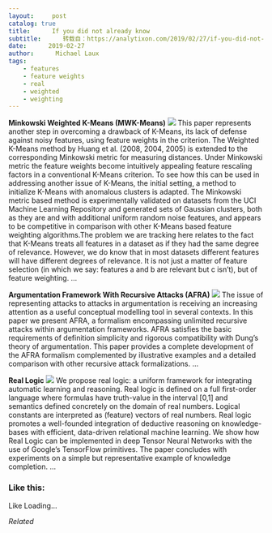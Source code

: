 ```yaml
---
layout:     post
catalog: true
title:      If you did not already know
subtitle:      转载自：https://analytixon.com/2019/02/27/if-you-did-not-already-know-653/
date:      2019-02-27
author:      Michael Laux
tags:
    - features
    - feature weights
    - real
    - weighted
    - weighting
---
```


**Minkowski Weighted K-Means (MWK-Means)** ![](https://analytixon.files.wordpress.com/2015/01/google.png?w=529)
This paper represents another step in overcoming a drawback of K-Means, its lack of defense against noisy features, using feature weights in the criterion. The Weighted K-Means method by Huang et al. (2008, 2004, 2005) is extended to the corresponding Minkowski metric for measuring distances. Under Minkowski metric the feature weights become intuitively appealing feature rescaling factors in a conventional K-Means criterion. To see how this can be used in addressing another issue of K-Means, the initial setting, a method to initialize K-Means with anomalous clusters is adapted. The Minkowski metric based method is experimentally validated on datasets from the UCI Machine Learning Repository and generated sets of Gaussian clusters, both as they are and with additional uniform random noise features, and appears to be competitive in comparison with other K-Means based feature weighting algorithms.The problem we are tracking here relates to the fact that K-Means treats all features in a dataset as if they had the same degree of relevance. However, we do know that in most datasets different features will have different degrees of relevance. It is not just a matter of feature selection (in which we say: features a and b are relevant but c isn’t), but of feature weighting. … 

**Argumentation Framework With Recursive Attacks (AFRA)** ![](https://analytixon.files.wordpress.com/2015/01/google.png?w=529)
The issue of representing attacks to attacks in argumentation is receiving an increasing attention as a useful conceptual modelling tool in several contexts. In this paper we present AFRA, a formalism encompassing unlimited recursive attacks within argumentation frameworks. AFRA satisfies the basic requirements of definition simplicity and rigorous compatibility with Dung’s theory of argumentation. This paper provides a complete development of the AFRA formalism complemented by illustrative examples and a detailed comparison with other recursive attack formalizations. … 

**Real Logic** ![](https://analytixon.files.wordpress.com/2015/01/google.png?w=529)
We propose real logic: a uniform framework for integrating automatic learning and reasoning. Real logic is defined on a full first-order language where formulas have truth-value in the interval [0,1] and semantics defined concretely on the domain of real numbers. Logical constants are interpreted as (feature) vectors of real numbers. Real logic promotes a well-founded integration of deductive reasoning on knowledge-bases with efficient, data-driven relational machine learning. We show how Real Logic can be implemented in deep Tensor Neural Networks with the use of Google’s TensorFlow primitives. The paper concludes with experiments on a simple but representative example of knowledge completion. … 





### Like this:

Like Loading...


*Related*

